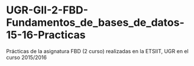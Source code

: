# UGR-GII-2-FBD-Fundamentos_de_bases_de_datos-15-16-Practicas
Prácticas de la asignatura FBD (2 curso) realizadas en la ETSIIT, UGR en el curso 2015/2016 
